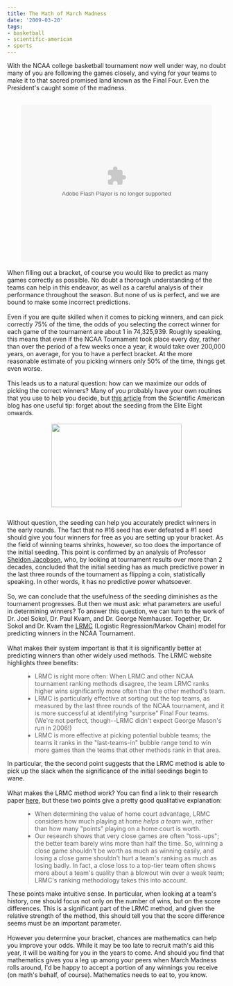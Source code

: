 ```yaml
---
title: The Math of March Madness
date: '2009-03-20'
tags:
- basketball
- scientific-american
- sports
---
```


With the NCAA college basketball tournament now well under way, no doubt many of you are following the games closely, and vying for your teams to make it to that sacred promised land known as the Final Four.  Even the President's caught some of the madness.<br /><br /><center><object height="361" width="440"><param name="movie" value="http://espn.go.com/broadband/player.swf?mediaId=3994021"><param name="wmode" value="transparent"><param name="allowScriptAccess" value="always"><embed src="http://espn.go.com/broadband/player.swf?mediaId=3994021" type="application/x-shockwave-flash" wmode="transparent" allowscriptaccess="always" height="361" width="440"></embed></object></center><br />When filling out a bracket, of course you would like to predict as many games correctly as possible.  No doubt a thorough understanding of the teams can help in this endeavor, as well as a careful analysis of their performance throughout the season.  But none of us is perfect, and we are bound to make some incorrect predictions.<br /><br />Even if you are quite skilled when it comes to picking winners, and can pick correctly 75% of the time, the odds of you selecting the correct winner for each game of the tournament are about 1 in 74,325,939.  Roughly speaking, this means that even if the NCAA Tournament took place every day, rather than over the period of a few weeks once a year, it would take over 200,000 years, on average, for you to have a perfect bracket.  At the more reasonable estimate of you picking winners only 50% of the time, things get even worse.<br /><br />This leads us to a natural question: how can we maximize our odds of picking the correct winners?  Many of you probably have your own routines that you use to help you decide, but <a href="http://www.sciam.com/blog/60-second-science/post.cfm?id=statistics-probability-and-ncaas-ma-2009-03-19">this article</a> from the Scientific American blog has one useful tip: forget about the seeding from the Elite Eight onwards.<br /><br /><a onblur="try {parent.deselectBloggerImageGracefully();} catch(e) {}" href="http://www.sciam.com/media/inline/blog/Image/March-madness-blog.jpg"><img style="margin: 0px auto 10px; display: block; text-align: center; cursor: pointer; width: 300px; height: 192px;" src="http://www.sciam.com/media/inline/blog/Image/March-madness-blog.jpg" alt="" border="0" /></a><br />Without question, the seeding can help you accurately predict winners in the early rounds.  The fact that no #16 seed has ever defeated a #1 seed should give you four winners for free as you are setting up your bracket.  As the field of winning teams shrinks, however, so too does the importance of the initial seeding.  This point is confirmed by an analysis of Professor <a href="https://netfiles.uiuc.edu/shj/www/shj.html">Sheldon Jacobson</a>, who, by looking at tournament results over more than 2 decades, concluded that the initial seeding has as much predictive power in the last three rounds of the tournament as flipping a coin, statistically speaking.  In other words, it has no predictive power whatsoever.<br /><br />So, we can conclude that the usefulness of the seeding diminishes as the tournament progresses.  But then we must ask: what parameters are useful in determining winners?  To answer this question, we can turn to the work of Dr. Joel Sokol, Dr. Paul Kvam, and Dr. George Nemhauser.  Together, Dr. Sokol and Dr. Kvam the <a href="http://www2.isye.gatech.edu/people/faculty/Joel_Sokol/lrmc/about_lrmc.html">LRMC</a> (Logistic Regression/Markov Chain) model for predicting winners in the NCAA Tournament.<br /><br />What makes their system important is that it is significantly better at predicting winners than other widely used methods.  The LRMC website highlights three benefits:<br /><ul><blockquote><li>LRMC is right more often: When LRMC and other NCAA tournament ranking methods disagree, the team LRMC ranks higher wins significantly more often than the other method's team.</li><li>LRMC is particularly effective at sorting out the top teams, as measured by the last three rounds of the NCAA tournament, and it is more successful at identifying "surprise" Final Four teams. (We're not perfect, though--LRMC didn't expect George Mason's run in 2006!)</li><li>LRMC is more effective at picking potential bubble teams; the teams it ranks in the "last-teams-in" bubble range tend to win more games than the teams that other methods rank in that area.<br /></li></blockquote></ul>In particular, the the second point suggests that the LRMC method is able to pick up the slack when the significance of the initial seedings begin to wane.<br /><br />What makes the LRMC method work?  You can find a link to their research paper <a href="http://www3.interscience.wiley.com/journal/112703084/abstract?CRETRY=1&amp;SRETRY=0">here</a>, but these two points give a pretty good qualitative explanation:<br /><ul><blockquote><li>When determining the value of home court advantage, LRMC considers how much playing at home <em>helps a team win</em>, rather than how many "points" playing on a home court is worth.</li><li>Our research shows that very close games are often "toss-ups"; the better team barely wins more than half the time. So, winning a close game shouldn't be worth as much as winning easily, and losing a close game shouldn't hurt a team's ranking as much as losing badly. In fact, a close loss to a top-tier team often shows more about a team's quality than a blowout win over a weak team; LRMC's ranking methodology takes this into account.</li></blockquote></ul>These points make intuitive sense.  In particular, when looking at a team's history, one should focus not only on the number of wins, but on the score differences.  This is a significant part of the LRMC method, and given the relative strength of the method, this should tell you that the score difference seems must be an important parameter.<br /><br />However you determine your bracket, chances are mathematics can help you improve your odds.  While it may be too late to recruit math's aid this year, it will be waiting for you in the years to come.  And should you find that mathematics gives you a leg up among your peers when March Madness rolls around, I'd be happy to accept a portion of any winnings you receive (on math's behalf, of course).   Mathematics needs to eat to, you know.
